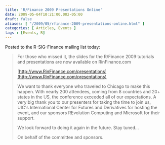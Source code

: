 ```yaml
---
title: 'R/Finance 2009 Presentations Online'
date: 2009-05-04T10:21:00.002-05:00
draft: false
aliases: [ "/2009/05/rfinance-2009-presentations-online.html" ]
categories: [ Articles, Events ]
tags : [Events, R]
---
```


Posted to the R-SIG-Finance mailing list today:  
  

> For those who missed it, the slides for the R/Finance 2009 tutorials  
> and presentations are now available on RinFinance.com  
>   
> [http://www.RinFinance.com/presentations](http://www.RinFinance.com/presentations)  
>   
> We want to thank everyone who traveled to Chicago to make this happen. With nearly 200 attendees, coming from 8 countries and 20+ states in the US, the conference exceeded all of our expectations. A very big thank you to our presenters for taking the time to join us, UIC's International Center for Futures and Derivatives for hosting the event, and our sponsors REvolution Computing and Microsoft for their support.  
>   
> We look forward to doing it again in the future. Stay tuned...  
>   
> On behalf of the committee and sponsors.